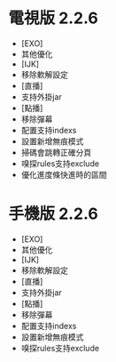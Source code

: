 # 電視版 2.2.6

* [EXO]
* 其他優化
* [IJK]
* 移除軟解設定
* [直播]
* 支持外掛jar
* [點播]
* 移除彈幕
* 配置支持indexs
* 設置新增無痕模式
* 掃碼會跳轉正確分頁
* 嗅探rules支持exclude
* 優化進度條快進時的區間

# 手機版 2.2.6

* [EXO]
* 其他優化
* [IJK]
* 移除軟解設定
* [直播]
* 支持外掛jar
* [點播]
* 移除彈幕
* 配置支持indexs
* 設置新增無痕模式
* 嗅探rules支持exclude